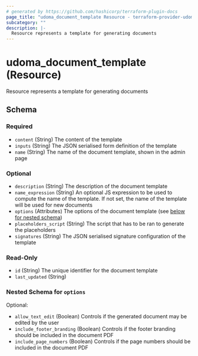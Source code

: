 ```yaml
---
# generated by https://github.com/hashicorp/terraform-plugin-docs
page_title: "udoma_document_template Resource - terraform-provider-udoma"
subcategory: ""
description: |-
  Resource represents a template for generating documents
---
```


# udoma_document_template (Resource)

Resource represents a template for generating documents



<!-- schema generated by tfplugindocs -->
## Schema

### Required

- `content` (String) The content of the template
- `inputs` (String) The JSON serialised form definition of the template
- `name` (String) The name of the document template, shown in the admin page

### Optional

- `description` (String) The description of the document template
- `name_expression` (String) An optional JS expression to be used to compute the name of 
				the template. If not set, the name of the template will be used for new documents
- `options` (Attributes) The options of the document template (see [below for nested schema](#nestedatt--options))
- `placeholders_script` (String) The script that has to be ran to generate the placeholders
- `signatures` (String) The JSON serialised signature configuration of the template

### Read-Only

- `id` (String) The unique identifier for the document template
- `last_updated` (String)

<a id="nestedatt--options"></a>
### Nested Schema for `options`

Optional:

- `allow_text_edit` (Boolean) Controls if the generated document may be edited by the user
- `include_footer_branding` (Boolean) Controls if the footer branding should be included in the document PDF
- `include_page_numbers` (Boolean) Controls if the page numbers should be included in the document PDF
